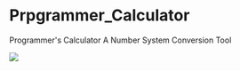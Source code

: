 # Prpgrammer_Calculator

Programmer's Calculator A Number System Conversion Tool


<img src="https://github.com/SaraSallah/Prpgrammer_Calculator/blob/master/programerCal.jpg"/>
<img src="https://github.com/SaraSallah/Prpgrammer_Calculator/blob/master/programmerCal2.jpg/>

